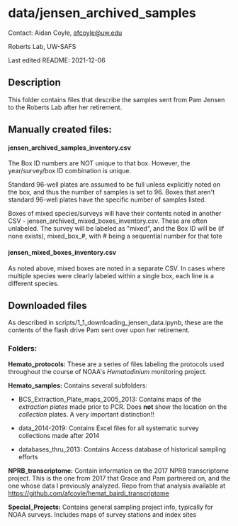 # data/jensen_archived_samples

Contact: Aidan Coyle, afcoyle@uw.edu

Roberts Lab, UW-SAFS

Last edited README: 2021-12-06

## Description

This folder contains files that describe the samples sent from Pam Jensen to the Roberts Lab after her retirement.

## Manually created files:

#### jensen_archived_samples_inventory.csv

The Box ID numbers are NOT unique to that box. However, the year/survey/box ID combination is unique.

Standard 96-well plates are assumed to be full unless explicitly noted on the box, and thus the number of samples is set to 96. Boxes that aren't standard 96-well plates have the specific number of samples listed.

Boxes of mixed species/surveys will have their contents noted in another CSV - jensen_archived_mixed_boxes_inventory.csv. These are often unlabeled. The survey will be labeled as "mixed", and the Box ID will be (if none exists), mixed_box_#, with # being a sequential number for that tote

#### jensen_mixed_boxes_inventory.csv

As noted above, mixed boxes are noted in a separate CSV. In cases where multiple species were clearly labeled within a single box, each line is a different species. 

## Downloaded files

As described in scripts/1_1_downloading_jensen_data.ipynb, these are the contents of the flash drive Pam sent over upon her retirement. 

### Folders:

**Hemato_protocols:** These are a series of files labeling the protocols used throughout the course of NOAA's _Hematodinium_ monitoring project.

**Hemato_samples:** Contains several subfolders:
- BCS_Extraction_Plate_maps_2005_2013: Contains maps of the *extraction plates* made prior to PCR. Does **not** show the location on the *collection* plates. A very important distinction!!

- data_2014-2019: Contains Excel files for all systematic survey collections made after 2014

- databases_thru_2013: Contains Access database of historical sampling efforts

**NPRB_transcriptome:** Contain information on the 2017 NPRB transcriptome project. This is the one from 2017 that Grace and Pam partnered on, and the one whose data I previously analyzed. Repo from that analysis available at https://github.com/afcoyle/hemat_bairdi_transcriptome

**Special_Projects:** Contains general sampling project info, typically for NOAA surveys. Includes maps of survey stations and index sites




